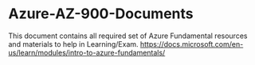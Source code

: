 # Azure-AZ-900-Documents
This document contains all required set of Azure Fundamental resources and materials to help in Learning/Exam.
https://docs.microsoft.com/en-us/learn/modules/intro-to-azure-fundamentals/
